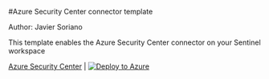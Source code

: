 #Azure Security Center connector template

Author: Javier Soriano

This template enables the Azure Security Center connector on your Sentinel workspace

[Azure Security Center](https://github.com/javiersoriano/Azure-Sentinel/blob/javier-arm/Tools/ARM-Templates/DataConnectors/AzureSecurityCenter/AzureSecurityCenter.json) | [![Deploy to Azure](https://aka.ms/deploytoazurebutton)](https://portal.azure.com/#create/Microsoft.Template/uri/https%3A%2F%2Fraw.githubusercontent.com%2Fjaviersoriano%2FAzure-Sentinel%2Fjavier-arm%2FTools%2FARM-Templates%2FDataConnectors%2FAzureSecurityCenter%2FAzureSecurityCenter.json)